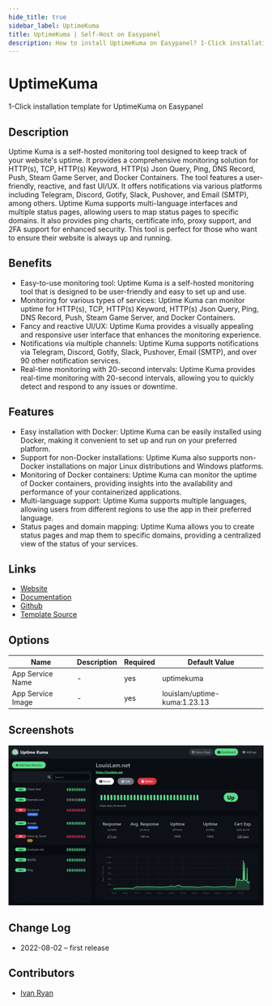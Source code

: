 ```yaml
---
hide_title: true
sidebar_label: UptimeKuma
title: UptimeKuma | Self-Host on Easypanel
description: How to install UptimeKuma on Easypanel? 1-Click installation template for UptimeKuma on Easypanel
---
```


<!-- generated -->

# UptimeKuma

1-Click installation template for UptimeKuma on Easypanel

## Description

Uptime Kuma is a self-hosted monitoring tool designed to keep track of your website&#39;s uptime. It provides a comprehensive monitoring solution for HTTP(s), TCP, HTTP(s) Keyword, HTTP(s) Json Query, Ping, DNS Record, Push, Steam Game Server, and Docker Containers. The tool features a user-friendly, reactive, and fast UI/UX. It offers notifications via various platforms including Telegram, Discord, Gotify, Slack, Pushover, and Email (SMTP), among others. Uptime Kuma supports multi-language interfaces and multiple status pages, allowing users to map status pages to specific domains. It also provides ping charts, certificate info, proxy support, and 2FA support for enhanced security. This tool is perfect for those who want to ensure their website is always up and running.

## Benefits

- Easy-to-use monitoring tool: Uptime Kuma is a self-hosted monitoring tool that is designed to be user-friendly and easy to set up and use.
- Monitoring for various types of services: Uptime Kuma can monitor uptime for HTTP(s), TCP, HTTP(s) Keyword, HTTP(s) Json Query, Ping, DNS Record, Push, Steam Game Server, and Docker Containers.
- Fancy and reactive UI/UX: Uptime Kuma provides a visually appealing and responsive user interface that enhances the monitoring experience.
- Notifications via multiple channels: Uptime Kuma supports notifications via Telegram, Discord, Gotify, Slack, Pushover, Email (SMTP), and over 90 other notification services.
- Real-time monitoring with 20-second intervals: Uptime Kuma provides real-time monitoring with 20-second intervals, allowing you to quickly detect and respond to any issues or downtime.

## Features

- Easy installation with Docker: Uptime Kuma can be easily installed using Docker, making it convenient to set up and run on your preferred platform.
- Support for non-Docker installations: Uptime Kuma also supports non-Docker installations on major Linux distributions and Windows platforms.
- Monitoring of Docker containers: Uptime Kuma can monitor the uptime of Docker containers, providing insights into the availability and performance of your containerized applications.
- Multi-language support: Uptime Kuma supports multiple languages, allowing users from different regions to use the app in their preferred language.
- Status pages and domain mapping: Uptime Kuma allows you to create status pages and map them to specific domains, providing a centralized view of the status of your services.

## Links

- [Website](https://uptime.kuma.pet)
- [Documentation](https://github.com/louislam/uptime-kuma/wiki)
- [Github](https://github.com/louislam/uptime-kuma)
- [Template Source](https://github.com/easypanel-io/templates/tree/main/templates/uptimekuma)

## Options

Name | Description | Required | Default Value
-|-|-|-
App Service Name | - | yes | uptimekuma
App Service Image | - | yes | louislam/uptime-kuma:1.23.13

## Screenshots

![UptimeKuma Screenshot](./assets/screenshot.jpg)

## Change Log

- 2022-08-02 – first release

## Contributors

- [Ivan Ryan](https://github.com/ivanonpc-22)
